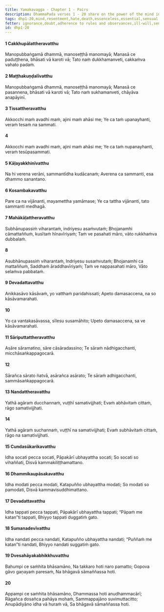 ```yaml
---
title: Yamakavagga - Chapter 1 - Pairs
description: DhammaPada verses 1 - 20 share on the power of the mind in shaping experiences, the importance of letting go of resentment and hostility, the consequences of living without restraint and moderation, the distinction between essence and non-essence, the sorrow and joy tied to one's actions, the importance of acting according to the Dhamma, and on the ultimate liberation achieved through non-attachment.
tags: dhp1-20,mind,resentment,hate,death,essenceless,essential,sensual desire,ill-will,passion,aversion,delusion
fetter: ignorance,doubt,adherence to rules and observances,ill-will,sensual desire,conceit
id: dhp1-20
---
```


#### 1 Cakkhupālattheravatthu

Manopubbaṅgamā dhammā,
manoseṭṭhā manomayā;
Manasā ce paduṭṭhena,
bhāsati vā karoti vā;
Tato naṁ dukkhamanveti,
cakkaṁva vahato padaṁ.

#### 2 Maṭṭhakuṇḍalīvatthu

Manopubbaṅgamā dhammā,
manoseṭṭhā manomayā;
Manasā ce pasannena,
bhāsati vā karoti vā;
Tato naṁ sukhamanveti,
chāyāva anapāyinī.

#### 3 Tissattheravatthu

Akkocchi maṁ avadhi maṁ,
ajini maṁ ahāsi me;
Ye ca taṁ upanayhanti,
veraṁ tesaṁ na sammati.

#### 4

Akkocchi maṁ avadhi maṁ,
ajini maṁ ahāsi me;
Ye ca taṁ nupanayhanti,
veraṁ tesūpasammati.

#### 5 Kāḷayakkhinīvatthu

Na hi verena verāni,
sammantīdha kudācanaṁ;
Averena ca sammanti,
esa dhammo sanantano.

#### 6 Kosambakavatthu

Pare ca na vijānanti,
mayamettha yamāmase;
Ye ca tattha vijānanti,
tato sammanti medhagā.

#### 7 Mahākāḷattheravatthu

Subhānupassiṁ viharantaṁ,
indriyesu asaṁvutaṁ;
Bhojanamhi cāmattaññuṁ,
kusītaṁ hīnavīriyaṁ;
Taṁ ve pasahati māro,
vāto rukkhaṁva dubbalaṁ.

#### 8

Asubhānupassiṁ viharantaṁ,
Indriyesu susaṁvutaṁ;
Bhojanamhi ca mattaññuṁ,
Saddhaṁ āraddhavīriyaṁ;
Taṁ ve nappasahati māro,
Vāto selaṁva pabbataṁ.

#### 9 Devadattavatthu

Anikkasāvo kāsāvaṁ,
yo vatthaṁ paridahissati;
Apeto damasaccena,
na so kāsāvamarahati.

#### 10

Yo ca vantakasāvassa,
sīlesu susamāhito;
Upeto damasaccena,
sa ve kāsāvamarahati.

#### 11 Sāriputtattheravatthu

Asāre sāramatino,
sāre cāsāradassino;
Te sāraṁ nādhigacchanti,
micchāsaṅkappagocarā.

#### 12

Sārañca sārato ñatvā,
asārañca asārato;
Te sāraṁ adhigacchanti,
sammāsaṅkappagocarā.

#### 13 Nandattheravatthu

Yathā agāraṁ ducchannaṁ,
vuṭṭhī samativijjhati;
Evaṁ abhāvitaṁ cittaṁ,
rāgo samativijjhati.

#### 14

Yathā agāraṁ suchannaṁ,
vuṭṭhī na samativijjhati;
Evaṁ subhāvitaṁ cittaṁ,
rāgo na samativijjhati.

#### 15 Cundasūkarikavatthu

Idha socati pecca socati,
Pāpakārī ubhayattha socati;
So socati so vihaññati,
Disvā kammakiliṭṭhamattano.

#### 16 Dhammikaupāsakavatthu

Idha modati pecca modati,
Katapuñño ubhayattha modati;
So modati so pamodati,
Disvā kammavisuddhimattano.

#### 17 Devadattavatthu

Idha tappati pecca tappati,
Pāpakārī ubhayattha tappati;
“Pāpaṁ me katan”ti tappati,
Bhiyyo tappati duggatiṁ gato.

#### 18 Sumanadevīvatthu

Idha nandati pecca nandati,
Katapuñño ubhayattha nandati;
“Puññaṁ me katan”ti nandati,
Bhiyyo nandati suggatiṁ gato.

#### 19 Dvesahāyakabhikkhuvatthu

Bahumpi ce saṁhita bhāsamāno,
Na takkaro hoti naro pamatto;
Gopova gāvo gaṇayaṁ paresaṁ,
Na bhāgavā sāmaññassa hoti.

#### 20

Appampi ce saṁhita bhāsamāno,
Dhammassa hoti anudhammacārī;
Rāgañca dosañca pahāya mohaṁ,
Sammappajāno suvimuttacitto;
Anupādiyāno idha vā huraṁ vā,
Sa bhāgavā sāmaññassa hoti.
